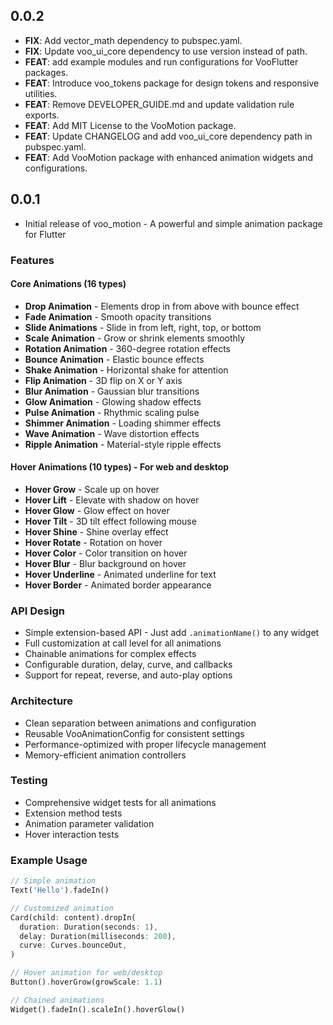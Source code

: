 ## 0.0.2

 - **FIX**: Add vector_math dependency to pubspec.yaml.
 - **FIX**: Update voo_ui_core dependency to use version instead of path.
 - **FEAT**: add example modules and run configurations for VooFlutter packages.
 - **FEAT**: Introduce voo_tokens package for design tokens and responsive utilities.
 - **FEAT**: Remove DEVELOPER_GUIDE.md and update validation rule exports.
 - **FEAT**: Add MIT License to the VooMotion package.
 - **FEAT**: Update CHANGELOG and add voo_ui_core dependency path in pubspec.yaml.
 - **FEAT**: Add VooMotion package with enhanced animation widgets and configurations.

## 0.0.1

* Initial release of voo_motion - A powerful and simple animation package for Flutter

### Features

#### Core Animations (16 types)
* **Drop Animation** - Elements drop in from above with bounce effect
* **Fade Animation** - Smooth opacity transitions
* **Slide Animations** - Slide in from left, right, top, or bottom
* **Scale Animation** - Grow or shrink elements smoothly
* **Rotation Animation** - 360-degree rotation effects
* **Bounce Animation** - Elastic bounce effects
* **Shake Animation** - Horizontal shake for attention
* **Flip Animation** - 3D flip on X or Y axis
* **Blur Animation** - Gaussian blur transitions
* **Glow Animation** - Glowing shadow effects
* **Pulse Animation** - Rhythmic scaling pulse
* **Shimmer Animation** - Loading shimmer effects
* **Wave Animation** - Wave distortion effects
* **Ripple Animation** - Material-style ripple effects

#### Hover Animations (10 types) - For web and desktop
* **Hover Grow** - Scale up on hover
* **Hover Lift** - Elevate with shadow on hover
* **Hover Glow** - Glow effect on hover
* **Hover Tilt** - 3D tilt effect following mouse
* **Hover Shine** - Shine overlay effect
* **Hover Rotate** - Rotation on hover
* **Hover Color** - Color transition on hover
* **Hover Blur** - Blur background on hover
* **Hover Underline** - Animated underline for text
* **Hover Border** - Animated border appearance

### API Design
* Simple extension-based API - Just add `.animationName()` to any widget
* Full customization at call level for all animations
* Chainable animations for complex effects
* Configurable duration, delay, curve, and callbacks
* Support for repeat, reverse, and auto-play options

### Architecture
* Clean separation between animations and configuration
* Reusable VooAnimationConfig for consistent settings
* Performance-optimized with proper lifecycle management
* Memory-efficient animation controllers

### Testing
* Comprehensive widget tests for all animations
* Extension method tests
* Animation parameter validation
* Hover interaction tests

### Example Usage
```dart
// Simple animation
Text('Hello').fadeIn()

// Customized animation
Card(child: content).dropIn(
  duration: Duration(seconds: 1),
  delay: Duration(milliseconds: 200),
  curve: Curves.bounceOut,
)

// Hover animation for web/desktop
Button().hoverGrow(growScale: 1.1)

// Chained animations
Widget().fadeIn().scaleIn().hoverGlow()
```
